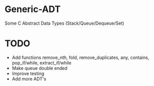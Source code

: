 # Generic-ADT
Some C Abstract Data Types (Stack/Queue/Dequeue/Set)

# TODO
- Add functions remove_nth, fold, remove_duplicates, any, contains, pop_if/while, extract_if/while
- Make queue double ended
- Improve testing
- Add more ADT's